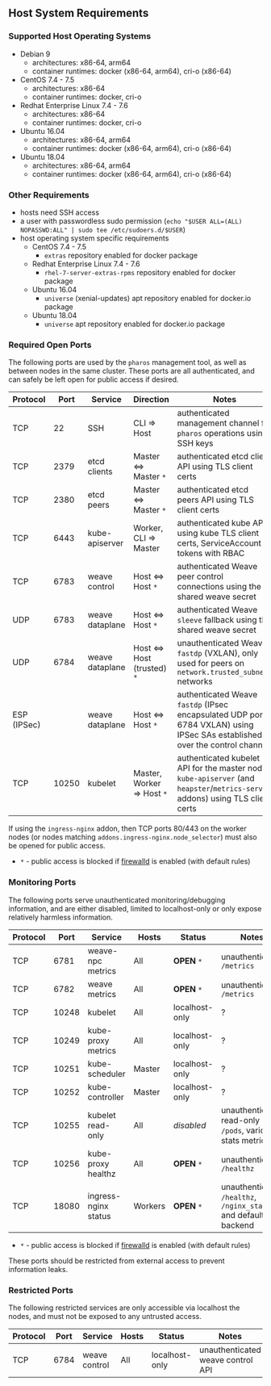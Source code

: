 ## Host System Requirements

### Supported Host Operating Systems

- Debian 9
    - architectures: x86-64, arm64
    - container runtimes: docker (x86-64, arm64), cri-o (x86-64)
- CentOS 7.4 - 7.5
    - architectures: x86-64
    - container runtimes: docker, cri-o
- Redhat Enterprise Linux 7.4 - 7.6
    - architectures: x86-64
    - container runtimes: docker, cri-o
- Ubuntu 16.04
    - architectures: x86-64, arm64
    - container runtimes: docker (x86-64, arm64), cri-o (x86-64)
- Ubuntu 18.04
    - architectures: x86-64, arm64
    - container runtimes: docker (x86-64, arm64), cri-o (x86-64)

### Other Requirements

- hosts need SSH access
- a user with passwordless sudo permission (`echo "$USER ALL=(ALL) NOPASSWD:ALL" | sudo tee /etc/sudoers.d/$USER`)
- host operating system specific requirements
    - CentOS 7.4 - 7.5
        - `extras` repository enabled for docker package
    - Redhat Enterprise Linux 7.4 - 7.6
        - `rhel-7-server-extras-rpms` repository enabled for docker package
    - Ubuntu 16.04
        - `universe` (xenial-updates) apt repository enabled for docker.io package
    - Ubuntu 18.04
        - `universe` apt repository enabled for docker.io package

### Required Open Ports

The following ports are used by the `pharos` management tool, as well as between nodes in the same cluster. These ports are all authenticated, and can safely be left open for public access if desired.

| Protocol    | Port        | Service         | Direction               | Notes
|-------------|-------------|-----------------|-------------------------|-------
| TCP         | 22          | SSH             | CLI => Host             | authenticated management channel for `pharos` operations using SSH keys
| TCP         | 2379        | etcd clients    | Master <=> Master `*`   | authenticated etcd client API using TLS client certs
| TCP         | 2380        | etcd peers      | Master <=> Master `*`   | authenticated etcd peers API using TLS client certs
| TCP         | 6443        | kube-apiserver  | Worker, CLI => Master   | authenticated kube API using kube TLS client certs, ServiceAccount tokens with RBAC
| TCP         | 6783        | weave control   | Host <=> Host `*`       | authenticated Weave peer control connections using the shared weave secret
| UDP         | 6783        | weave dataplane | Host <=> Host `*`       | authenticated Weave `sleeve` fallback using the shared weave secret
| UDP         | 6784        | weave dataplane | Host <=> Host (trusted) `*` | unauthenticated Weave `fastdp` (VXLAN), only used for peers on `network.trusted_subnets` networks
| ESP (IPSec) |             | weave dataplane | Host <=> Host `*`       | authenticated Weave `fastdp` (IPsec encapsulated UDP port 6784 VXLAN) using IPSec SAs established over the control channel
| TCP         | 10250       | kubelet         | Master, Worker => Host `*` | authenticated kubelet API for the master node `kube-apiserver` (and `heapster`/`metrics-server` addons) using TLS client certs

If using the `ingress-nginx` addon, then TCP ports 80/443 on the worker nodes (or nodes matching `addons.ingress-nginx.node_selector`) must also be opened for public access.

- `*` - public access is blocked if [firewalld](networking/README.md#firewalld) is enabled (with default rules)

### Monitoring Ports

The following ports serve unauthenticated monitoring/debugging information, and are either disabled, limited to localhost-only or only expose relatively harmless information.

| Protocol    | Port        | Service               | Hosts   | Status          | Notes
|-------------|-------------|-----------------------|---------|-----------------|-------
| TCP         | 6781        | weave-npc metrics     | All     | **OPEN** `*`    | unauthenticated `/metrics`
| TCP         | 6782        | weave metrics         | All     | **OPEN** `*`    | unauthenticated `/metrics`
| TCP         | 10248       | kubelet               | All     | localhost-only  | ?
| TCP         | 10249       | kube-proxy metrics    | All     | localhost-only  | ?
| TCP         | 10251       | kube-scheduler        | Master  | localhost-only  | ?
| TCP         | 10252       | kube-controller       | Master  | localhost-only  | ?
| TCP         | 10255       | kubelet read-only     | All     | *disabled*      | unauthenticated read-only `/pods`, various stats metrics
| TCP         | 10256       | kube-proxy healthz    | All     | **OPEN** `*`    | unauthenticated `/healthz`
| TCP         | 18080       | ingress-nginx status  | Workers | **OPEN** `*`    | unauthenticated `/healthz`, `/nginx_status` and default backend

- `*` - public access is blocked if [firewalld](networking/README.md#firewalld) is enabled (with default rules)

These ports should be restricted from external access to prevent information leaks.

### Restricted Ports

The following restricted services are only accessible via localhost the nodes, and must not be exposed to any untrusted access.

| Protocol    | Port        | Service               | Hosts   | Status          | Notes
|-------------|-------------|-----------------------|---------|-----------------|------
| TCP         | 6784        | weave control         | All     | localhost-only  | unauthenticated weave control API
